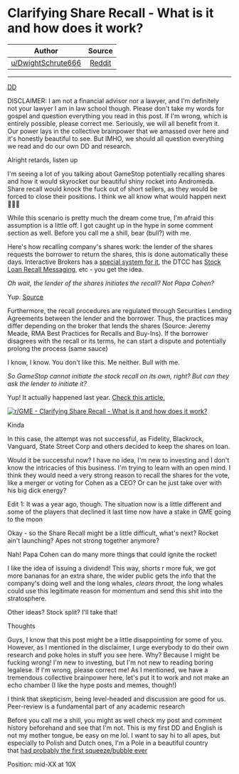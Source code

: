 Clarifying Share Recall - What is it and how does it work?
==========================================================

| Author       | Source       | 
| :-------------: |:-------------:|
|  [u/DwightSchrute666](https://www.reddit.com/user/DwightSchrute666/) | [Reddit](https://www.reddit.com/r/GME/comments/m9eqv9/clarifying_share_recall_what_is_it_and_how_does/?utm_medium=android_app&utm_source=share) | 

---

[DD](https://www.reddit.com/r/GME/search?q=flair_name%3A%22DD%22&restrict_sr=1)

DISCLAIMER: I am not a financial advisor nor a lawyer, and I'm definitely not your lawyer I am in law school though. Please don't take my words for gospel and question everything you read in this post. If I'm wrong, which is entirely possible, please correct me. Seriously, we will all benefit from it. Our power lays in the collective brainpower that we amassed over here and it's honestly beautiful to see. But IMHO, we should all question everything we read and do our own DD and research.

Alright retards, listen up

I'm seeing a lot of you talking about GameStop potentially recalling shares and how it would skyrocket our beautiful shiny rocket into Andromeda. Share recall would knock the fuck out of short sellers, as they would be forced to close their positions. I think we all know what would happen next 🚀🚀🚀

While this scenario is pretty much the dream come true, I'm afraid this assumption is a little off. I got caught up in the hype in some comment section as well. Before you call me a shill, bear (bull?) with me.

Here's how recalling company's shares work: the lender of the shares requests the borrower to return the shares, this is done automatically these days. Interactive Brokers has a [special system for it](https://www.interactivebrokers.com/en/software/twsHelp/usersguidebook/specializedorderentry/returns_recalls_rerates.htm), the DTCC has [Stock Loan Recall Messaging](https://www.dtcc.com/settlement-and-asset-services/settlement/stock-loan-recalls), etc - you get the idea.

*Oh wait, the* *lender* *of the shares initiates the recall? Not Papa Cohen?*

Yup. [Source](https://papers.ssrn.com/sol3/papers.cfm?abstract_id=2831261)

Furthermore, the recall procedures are regulated through Securities Lending Agreements between the lender and the borrower. Thus, the practices may differ depending on the broker that lends the shares (Source: Jeremy Meade, RMA Best Practices for Recalls and Buy-Ins). If the borrower disagrees with the recall or its terms, he can start a dispute and potentially prolong the process (same sauce)

I know, I know. You don't like this. Me neither. Bull with me.

*So GameStop cannot initiate the stock recall on its own, right? But can they ask the lender to initiate it?*

Yup! It actually happened last year. [Check this article.](https://www.wsj.com/articles/how-investing-giants-gave-away-voting-power-ahead-of-a-shareholder-fight-11591793863)

[![r/GME - Clarifying Share Recall - What is it and how does it work?](https://preview.redd.it/4na0obc4i8o61.png?width=640&format=png&auto=webp&s=5580ac3a99520ed49fe0c07925a5ed3712be9233)](https://preview.redd.it/4na0obc4i8o61.png?width=640&format=png&auto=webp&s=5580ac3a99520ed49fe0c07925a5ed3712be9233)

Kinda

In this case, the attempt was not successful, as Fidelity, Blackrock, Vanguard, State Street Corp and others decided to keep the shares on loan.

Would it be successful now? I have no idea, I'm new to investing and I don't know the intricacies of this business. I'm trying to learn with an open mind. I think they would need a very strong reason to recall the shares for the vote, like a merger or voting for Cohen as a CEO? Or can he just take over with his big dick energy?

Edit 1: It was a year ago, though. The situation now is a little different and some of the players that declined it last time now have a stake in GME going to the moon

Okay - so the Share Recall might be a little difficult, what's next? Rocket ain't launching? Apes not strong together anymore?

Nah! Papa Cohen can do many more things that could ignite the rocket!

I like the idea of issuing a dividend! This way, shorts r more fuk, we got more bananas for an extra share, the wider public gets the info that the company's doing well and the long whales, *clears throat,* the long whales could use this legitimate reason for momentum and send this shit into the stratosphere.

Other ideas? Stock split? I'll take that!

Thoughts

Guys, I know that this post might be a little disappointing for some of you. However, as I mentioned in the disclaimer, I urge everybody to do their own research and poke holes in stuff you see here. Why? Because I might be fucking wrong! I'm new to investing, but I'm not new to reading boring legalese. If I'm wrong, please correct me! As I mentioned, we have a tremendous collective brainpower here, let's put it to work and not make an echo chamber (I like the hype posts and memes, though!)

I think that skepticism, being level-headed and discussion are good for us. Peer-review is a fundamental part of any academic research

Before you call me a shill, you might as well check my post and comment history beforehand and see that I'm not. This is my first DD and English is not my mother tongue, be easy on me lol. I want to say hi to all apes, but especially to Polish and Dutch ones, I'm a Pole in a beautiful country that [had probably the first squeeze/bubble ever](https://en.wikipedia.org/wiki/Tulip_mania)

Position: mid-XX at 10X
